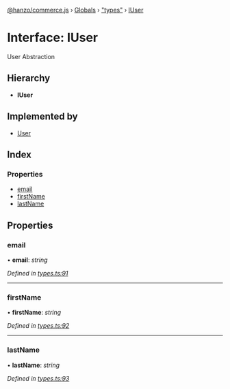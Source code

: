 [@hanzo/commerce.js](../README.md) › [Globals](../globals.md) › ["types"](../modules/_types_.md) › [IUser](_types_.iuser.md)

# Interface: IUser

User Abstraction

## Hierarchy

* **IUser**

## Implemented by

* [User](../classes/_user_.user.md)

## Index

### Properties

* [email](_types_.iuser.md#email)
* [firstName](_types_.iuser.md#firstname)
* [lastName](_types_.iuser.md#lastname)

## Properties

###  email

• **email**: *string*

*Defined in [types.ts:91](https://github.com/hanzoai/commerce.js/blob/80c8ee8/src/types.ts#L91)*

___

###  firstName

• **firstName**: *string*

*Defined in [types.ts:92](https://github.com/hanzoai/commerce.js/blob/80c8ee8/src/types.ts#L92)*

___

###  lastName

• **lastName**: *string*

*Defined in [types.ts:93](https://github.com/hanzoai/commerce.js/blob/80c8ee8/src/types.ts#L93)*
